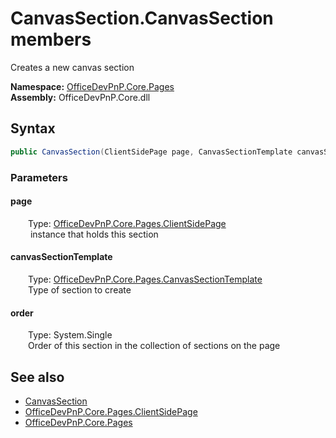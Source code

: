 # CanvasSection.CanvasSection members 
 Creates a new canvas section   

**Namespace:** [OfficeDevPnP.Core.Pages](OfficeDevPnP.Core.Pages.md)  
**Assembly:** OfficeDevPnP.Core.dll  
## Syntax
```C#
public CanvasSection(ClientSidePage page, CanvasSectionTemplate canvasSectionTemplate, float order)
```
### Parameters
#### page  
&emsp;&emsp;Type: [OfficeDevPnP.Core.Pages.ClientSidePage](OfficeDevPnP.Core.Pages.ClientSidePage.md)  
&emsp;&emsp; instance that holds this section  


#### canvasSectionTemplate  
&emsp;&emsp;Type: [OfficeDevPnP.Core.Pages.CanvasSectionTemplate](OfficeDevPnP.Core.Pages.CanvasSectionTemplate.md)  
&emsp;&emsp;Type of section to create  


#### order  
&emsp;&emsp;Type: System.Single  
&emsp;&emsp;Order of this section in the collection of sections on the page  


## See also
- [CanvasSection](OfficeDevPnP.Core.Pages.CanvasSection.md)
- [OfficeDevPnP.Core.Pages.ClientSidePage](OfficeDevPnP.Core.Pages.ClientSidePage.md)
- [OfficeDevPnP.Core.Pages](OfficeDevPnP.Core.Pages.md)

